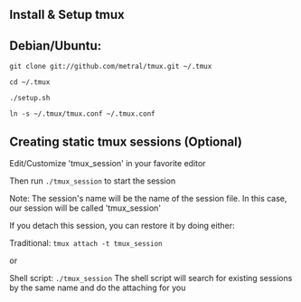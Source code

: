 ## Install & Setup tmux

## Debian/Ubuntu:

`git clone git://github.com/metral/tmux.git ~/.tmux`

`cd ~/.tmux`

`./setup.sh`

`ln -s ~/.tmux/tmux.conf ~/.tmux.conf`


## Creating static tmux sessions (Optional)

Edit/Customize 'tmux_session' in your favorite editor

Then run `./tmux_session` to start the session

Note: The session's name will be the name of the session file. In this case,
our session will be called 'tmux_session'

If you detach this session, you can restore it by doing either:

Traditional: `tmux attach -t tmux_session`

or

Shell script: `./tmux_session`
The shell script will search for existing sessions by the same name and do the
attaching for you
